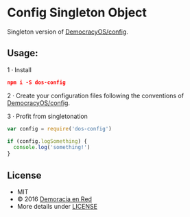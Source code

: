 # Config Singleton Object

Singleton version of [DemocracyOS/config](https://github.com/DemocracyOS/config).

## Usage:

1 · Install

```json
npm i -S dos-config
```

2 · Create your configuration files following the conventions of [DemocracyOS/config](https://github.com/DemocracyOS/config#usage).

3 · Profit from singletonation

```javascript
var config = require('dos-config')

if (config.logSomething) {
  console.log('something!')
}
```

## License
* MIT
* © 2016 [Demoracia en Red](http://democraciaenred.org)
* More details under [LICENSE](https://github.com/DemocracyOS/config/blob/master/LICENSE)
